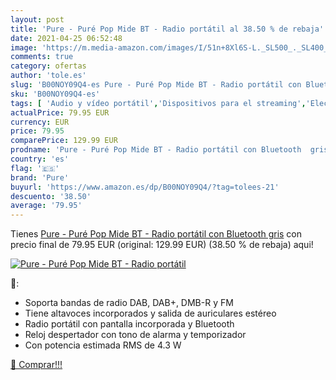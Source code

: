 ```yaml
---
layout: post
title: 'Pure - Puré Pop Mide BT - Radio portátil al 38.50 % de rebaja'
date: 2021-04-25 06:52:48
image: 'https://m.media-amazon.com/images/I/51n+8Xl6S-L._SL500_._SL400_.jpg'
comments: true
category: ofertas
author: 'tole.es'
slug: 'B00NOY09Q4-es Pure - Puré Pop Mide BT - Radio portátil con Bluetooth gris'
sku: 'B00NOY09Q4-es'
tags: [ 'Audio y vídeo portátil','Dispositivos para el streaming','Electrónica','Equipos de audio y Hi-Fi','Radios de internet','Radios portátiles','bluetooth','pure', ]
actualPrice: 79.95 EUR
currency: EUR
price: 79.95
comparePrice: 129.99 EUR
prodname: 'Pure - Puré Pop Mide BT - Radio portátil con Bluetooth  gris'
country: 'es'
flag: '🇪🇸'
brand: 'Pure'
buyurl: 'https://www.amazon.es/dp/B00NOY09Q4/?tag=tolees-21'
descuento: '38.50'
average: '79.95'
---
```


Tienes [Pure - Puré Pop Mide BT - Radio portátil con Bluetooth  gris](https://www.amazon.es/dp/B00NOY09Q4/?tag=tolees-21) con precio final de  79.95 EUR (original: 129.99 EUR) (38.50 %  de rebaja) aqui!

[![Pure - Puré Pop Mide BT - Radio portátil](https://m.media-amazon.com/images/I/51n+8Xl6S-L._SL500_._SL400_.jpg)](https://www.amazon.es/dp/B00NOY09Q4/?tag=tolees-21)

🔎:

- Soporta bandas de radio DAB, DAB+, DMB-R y FM
- Tiene altavoces incorporados y salida de auriculares estéreo
- Radio portátil con pantalla incorporada y Bluetooth
- Reloj despertador con tono de alarma y temporizador
- Con potencia estimada RMS de 4.3 W

[🛒 Comprar!!!](https://www.amazon.es/dp/B00NOY09Q4/?tag=tolees-21)
